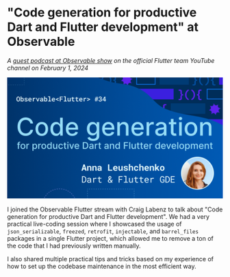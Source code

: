 # "Code generation for productive Dart and Flutter development" at Observable<Flutter>

*A [guest podcast at Observable<Flutter> show](https://www.youtube.com/watch?v=jYWOyMZamcY) on the official Flutter team YouTube channel on February 1, 2024*

![](images/cover_image.png)

I joined the Observable Flutter stream with Craig Labenz to talk about "Code generation for productive Dart and Flutter development".
We had a very practical live-coding session where I showcased the usage of `json_serializable`, `freezed`, `retrofit`, `injectable`, and `barrel_files` packages in a single Flutter project, which allowed me to remove a ton of the code that I had previously written manually.

I also shared multiple practical tips and tricks based on my experience of how to set up the codebase maintenance in the most efficient way.
